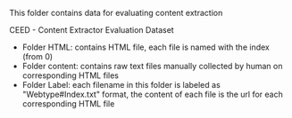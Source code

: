 This folder contains data for evaluating content extraction

CEED - Content Extractor Evaluation Dataset

- Folder HTML: contains HTML file, each file is named with the index (from 0)
- Folder content: contains raw text files manually collected by human on corresponding HTML files
- Folder Label: each filename in this folder is labeled as "Webtype#Index.txt" format, the content of each file is the url for each corresponding HTML file

